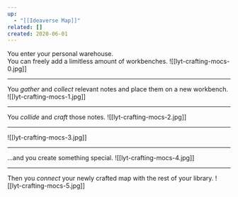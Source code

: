 ```yaml
---
up:
  - "[[Ideaverse Map]]"
related: []
created: 2020-06-01
---
```


You enter your personal warehouse.  
You can freely add a limitless amount of workbenches.
![[lyt-crafting-mocs-0.jpg]]

---
You *gather* and *collect* relevant notes and place them on a new workbench.
![[lyt-crafting-mocs-1.jpg]]

---
You *collide* and *craft* those notes.
![[lyt-crafting-mocs-2.jpg]]

---
![[lyt-crafting-mocs-3.jpg]]

---
...and you create something special.
![[lyt-crafting-mocs-4.jpg]]

---
Then you *connect* your newly crafted map with the rest of your library.
![[lyt-crafting-mocs-5.jpg]]